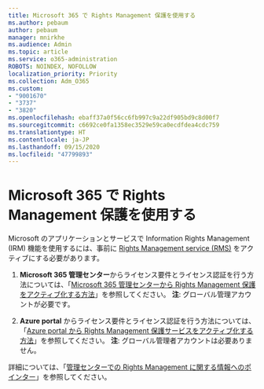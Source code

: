 ```yaml
---
title: Microsoft 365 で Rights Management 保護を使用する
ms.author: pebaum
author: pebaum
manager: mnirkhe
ms.audience: Admin
ms.topic: article
ms.service: o365-administration
ROBOTS: NOINDEX, NOFOLLOW
localization_priority: Priority
ms.collection: Adm_O365
ms.custom:
- "9001670"
- "3737"
- "3820"
ms.openlocfilehash: ebaff37a0f56cc6fb997c9a22df905bd9c8d00f7
ms.sourcegitcommit: c6692ce0fa1358ec3529e59ca0ecdfdea4cdc759
ms.translationtype: HT
ms.contentlocale: ja-JP
ms.lasthandoff: 09/15/2020
ms.locfileid: "47799893"
---
```

# <a name="use-rights-management-protection-with-microsoft-365"></a>Microsoft 365 で Rights Management 保護を使用する

Microsoft のアプリケーションとサービスで Information Rights Management (IRM) 機能を使用するには、事前に [Rights Management service (RMS)](https://docs.microsoft.com/azure/information-protection/what-is-azure-rms) をアクティブにする必要があります。

1. **Microsoft 365 管理センター**からライセンス要件とライセンス認証を行う方法については、「[Microsoft 365 管理センターから Rights Management 保護をアクティブ化する方法](https://docs.microsoft.com/azure/information-protection/activate-office365)」を参照してください。 **注**: グローバル管理アカウントが必要です。

2. **Azure portal** からライセンス要件とライセンス認証を行う方法については、「[Azure portal から Rights Management 保護サービスをアクティブ化する方法](https://docs.microsoft.com/azure/information-protection/activate-azure)」を参照してください。 **注**: グローバル管理者アカウントは必要ありません。

詳細については、「[管理センターでの Rights Management に関する情報へのポインター](https://docs.microsoft.com/office365/enterprise/activate-rms-in-office-365)」を参照してください。
